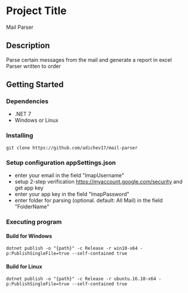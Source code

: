 # Project Title

Mail Parser

## Description

Parse certain messages from the mail and generate a report in excel <br/>
Parser written to order

## Getting Started

### Dependencies

* .NET 7
* Windows or Linux
  
### Installing

```
git clone https://github.com/adichev17/mail-parser
```
### Setup configuration appSettings.json
* enter your email in the field "ImapUsername"
* setup 2-step verification https://myaccount.google.com/security and get app key
* enter your app key in the field "ImapPassword"
* enter folder for parsing (optional. default: All Mail) in the field "FolderName"

### Executing program

#### Build for Windows
```
dotnet publish -o "{path}" -c Release -r win10-x64 -p:PublishSingleFile=true --self-contained true
```

#### Build for Linux
```
dotnet publish -o "{path}" -c Release -r ubuntu.16.10-x64 -p:PublishSingleFile=true --self-contained true
```
